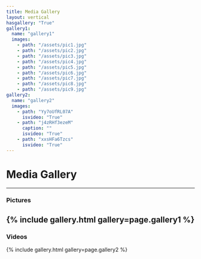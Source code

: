 ```yaml
---
title: Media Gallery
layout: vertical 
hasgallery: "True"
gallery1:
  name: "gallery1"
  images:
    - path: "/assets/pic1.jpg"
    - path: "/assets/pic2.jpg"
    - path: "/assets/pic3.jpg"
    - path: "/assets/pic4.jpg"
    - path: "/assets/pic5.jpg"
    - path: "/assets/pic6.jpg"
    - path: "/assets/pic7.jpg"
    - path: "/assets/pic8.jpg"
    - path: "/assets/pic9.jpg"
gallery2:
  name: "gallery2"
  images:
    - path: "Yy7oUfRL07A"
      isvideo: "True"
    - path: "j4zRHf3ezeM"
      caption: ""
      isvideo: "True"
    - path: "xxsHFa6Tzcs"
      isvideo: "True"
---
```


# Media Gallery 
-----

### Pictures
{% include gallery.html gallery=page.gallery1 %}
-----

### Videos 
{% include gallery.html gallery=page.gallery2 %}



